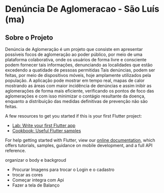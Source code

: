# Denúncia De Aglomeracao - São Luís (ma)


## Sobre o Projeto 

Denúncia de Aglomeração é um projeto que consiste em apresentar possíveis focos de aglomeração ao poder público, por meio de uma plataforma colaborativa, onde os usuários de forma livre e consciente podem fornecer tais informações, denunciando as localidades que estão excedendo a quatidade de pessoas permitidas 
      Tais denúncias, podem ser feitas, por meio de dispositivos móveis, hoje amplamente utilizados pela população. A aplicação pode mostrar em tempo real, mapas de calor mostrando as áreas com maior incidência de denúncias e assim inibir as aglomerações de forma mais eficiente, verificando os pontos de foco das aglomerações e com isso minimizar o contágio resultante da doença, enquanto a distribuição das medidas definitivas de prevenção não são feitas. 


A few resources to get you started if this is your first Flutter project:

- [Lab: Write your first Flutter app](https://flutter.dev/docs/get-started/codelab)
- [Cookbook: Useful Flutter samples](https://flutter.dev/docs/cookbook)

For help getting started with Flutter, view our
[online documentation](https://flutter.dev/docs), which offers tutorials,
samples, guidance on mobile development, and a full API reference.

organizar o body e backgroud


- Procurar Imagens para trocar o Login e o cadastro 
- trocar as cores 
- Começar integra com Api 
- Fazer a tela de Balanço 

